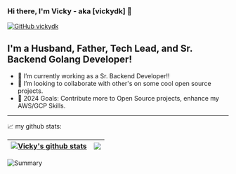 ### Hi there, I'm Vicky - aka [vickydk] 👋

[![GitHub vickydk](https://img.shields.io/github/followers/vickydk?label=follow&style=social)](https://github.com/vickydk)

## I'm a Husband, Father, Tech Lead, and Sr. Backend Golang Developer!
- 🔭 I’m currently working as a Sr. Backend Developer!!
- 👯 I’m looking to collaborate with other's on some cool open source projects.
- 🥅 2024 Goals: Contribute more to Open Source projects, enhance my AWS/GCP Skills.

---
📈 my github stats:

| <a href="https://github.com/vickydk/github-readme-stats"><img align="center" src="https://github-readme-stats.vercel.app/api?username=vickydk&show_icons=true&include_all_commits=true&theme=radical&hide_border=true" alt="Vicky's github stats" /></a> | <a href="https://github.com/vickydk/github-readme-stats"><img align="center" src="https://github-readme-stats.vercel.app/api/top-langs/?username=vickydk&layout=compact&theme=radical&hide_border=true" /></a> |
| ------------- | ------------- |

![Summary](https://github-profile-summary-cards.vercel.app/api/cards/profile-details?username=vickydk&theme=monokai)

